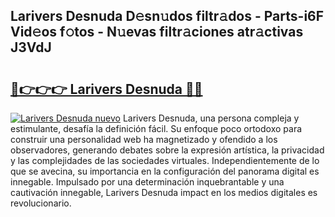 ## Larivers Desnuda D𝚎sn𝚞dos filtr𝚊dos - Parts-i6F Vid𝚎os f𝚘tos - N𝚞evas filtr𝚊ciones atr𝚊ctivas J3VdJ

# <h2><a href="http://mb6qro.tromn.icu/?c=Larivers+Desnuda">🔗👉👉👉 Larivers Desnuda 🔗🔗</a></h2>

[![Larivers Desnuda nuevo](https://i.imgur.com/pEAQMta.gif)](http://mb6qro.tromn.icu/?c=Larivers+Desnuda)
Larivers Desnuda, una persona compleja y estimulante, desafía la definición fácil. Su enfoque poco ortodoxo para construir una personalidad web ha magnetizado y ofendido a los observadores, generando debates sobre la expresión artística, la privacidad y las complejidades de las sociedades virtuales. Independientemente de lo que se avecina, su importancia en la configuración del panorama digital es innegable. Impulsado por una determinación inquebrantable y una cautivación innegable, Larivers Desnuda impact en los medios digitales es revolucionario.
